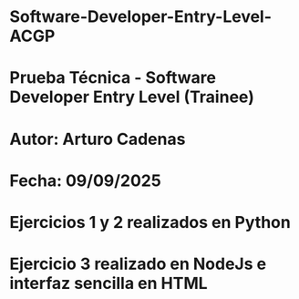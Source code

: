 # Software-Developer-Entry-Level-ACGP

# Prueba Técnica - Software Developer Entry Level (Trainee)
# Autor: Arturo Cadenas
# Fecha: 09/09/2025

# Ejercicios 1 y 2 realizados en  Python
# Ejercicio 3 realizado en NodeJs e interfaz sencilla en HTML